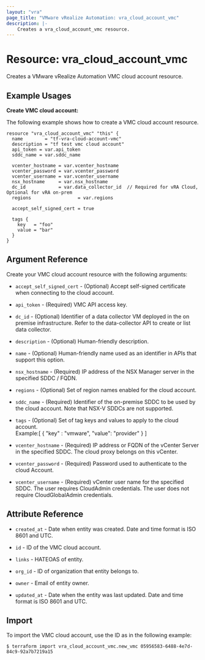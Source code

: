 ```yaml
---
layout: "vra"
page_title: "VMware vRealize Automation: vra_cloud_account_vmc"
description: |-
    Creates a vra_cloud_account_vmc resource.
---
```


# Resource: vra\_cloud\_account\_vmc

Creates a VMware vRealize Automation VMC cloud account resource.

## Example Usages

**Create VMC cloud account:**

The following example shows how to create a VMC cloud account resource.

```hcl
resource "vra_cloud_account_vmc" "this" {
  name        = "tf-vra-cloud-account-vmc"
  description = "tf test vmc cloud account"
  api_token = var.api_token
  sddc_name = var.sddc_name

  vcenter_hostname = var.vcenter_hostname
  vcenter_password = var.vcenter_password
  vcenter_username = var.vcenter_username
  nsx_hostname     = var.nsx_hostname
  dc_id            = var.data_collector_id  // Required for vRA Cloud, Optional for vRA on-prem
  regions                 = var.regions

  accept_self_signed_cert = true

  tags {
    key   = "foo"
    value = "bar"
  }
}
```

## Argument Reference

Create your VMC cloud account resource with the following arguments:

* `accept_self_signed_cert` - (Optional) Accept self-signed certificate when connecting to the cloud account.

* `api_token` - (Required) VMC API access key.

* `dc_id` - (Optional) Identifier of a data collector VM deployed in the on premise infrastructure. Refer to the data-collector API to create or list data collector.

* `description` - (Optional) Human-friendly description.

* `name` - (Optional) Human-friendly name used as an identifier in APIs that support this option.

* `nsx_hostname` - (Required) IP address of the NSX Manager server in the specified SDDC / FQDN.

* `regions` - (Optional) Set of region names enabled for the cloud account.

* `sddc_name` - (Required) Identifier of the on-premise SDDC to be used by the cloud account. Note that NSX-V SDDCs are not supported.

* `tags` - (Optional) Set of tag keys and values to apply to the cloud account.  
Example:[ { "key" : "vmware", "value": "provider" } ]

* `vcenter_hostname` - (Required) IP address or FQDN of the vCenter Server in the specified SDDC. The cloud proxy belongs on this vCenter.
  
* `vcenter_password` - (Required) Password used to authenticate to the cloud Account.

* `vcenter_username` - (Required) vCenter user name for the specified SDDC. The user requires CloudAdmin credentials. The user does not require CloudGlobalAdmin credentials.

## Attribute Reference

* `created_at` - Date when entity was created. Date and time format is ISO 8601 and UTC.

* `id` - ID of the VMC cloud account.

* `links` - HATEOAS of entity.

* `org_id` - ID of organization that entity belongs to.

* `owner` - Email of entity owner.

* `updated_at` - Date when the entity was last updated. Date and time format is ISO 8601 and UTC.


## Import

To import the VMC cloud account, use the ID as in the following example:

`$ terraform import vra_cloud_account_vmc.new_vmc 05956583-6488-4e7d-84c9-92a7b7219a15`